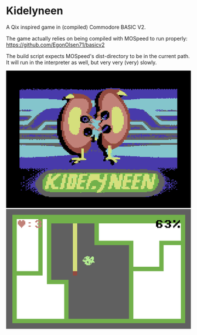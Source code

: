 # Kidelyneen
A Qix inspired game in (compiled) Commodore BASIC V2.

The game actually relies on being compiled with MOSpeed to run properly: https://github.com/EgonOlsen71/basicv2 

The build script expects MOSpeed's dist-directory to be in the current path. 
It will run in the interpreter as well, but very very (very) slowly.


<img src="https://github.com/EgonOlsen71/Kidelyneen/blob/main/res/title.png?raw=true">


<img src="https://github.com/EgonOlsen71/Kidelyneen/blob/main/res/ingame.png?raw=true">
